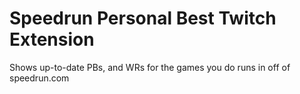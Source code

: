 # Speedrun Personal Best Twitch Extension

Shows up-to-date PBs, and WRs for the games you do runs in off of speedrun.com
